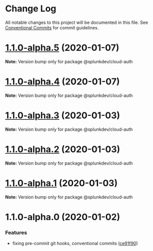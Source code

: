 # Change Log

All notable changes to this project will be documented in this file.
See [Conventional Commits](https://conventionalcommits.org) for commit guidelines.

# [1.1.0-alpha.5](https://cd.splunkdev.com/libraries/js-cloud-auth/compare/@splunkdev/cloud-auth@1.1.0-alpha.4...@splunkdev/cloud-auth@1.1.0-alpha.5) (2020-01-07)

**Note:** Version bump only for package @splunkdev/cloud-auth





# [1.1.0-alpha.4](https://cd.splunkdev.com/libraries/js-cloud-auth/compare/@splunkdev/cloud-auth@1.1.0-alpha.3...@splunkdev/cloud-auth@1.1.0-alpha.4) (2020-01-07)

**Note:** Version bump only for package @splunkdev/cloud-auth





# [1.1.0-alpha.3](https://cd.splunkdev.com/libraries/js-cloud-auth/compare/@splunkdev/cloud-auth@1.1.0-alpha.0...@splunkdev/cloud-auth@1.1.0-alpha.3) (2020-01-03)

**Note:** Version bump only for package @splunkdev/cloud-auth





# [1.1.0-alpha.2](https://cd.splunkdev.com/libraries/js-cloud-auth/compare/@splunkdev/cloud-auth@1.1.0-alpha.0...@splunkdev/cloud-auth@1.1.0-alpha.2) (2020-01-03)

**Note:** Version bump only for package @splunkdev/cloud-auth





# [1.1.0-alpha.1](https://cd.splunkdev.com/libraries/js-cloud-auth/compare/@splunkdev/cloud-auth@1.1.0-alpha.0...@splunkdev/cloud-auth@1.1.0-alpha.1) (2020-01-03)

**Note:** Version bump only for package @splunkdev/cloud-auth





# 1.1.0-alpha.0 (2020-01-02)


### Features

* fixing pre-commit git hooks, conventional commits ([ce91f90](https://cd.splunkdev.com/libraries/js-cloud-auth/commits/ce91f9070c966b6532683a2abbf952804a8cc92d))

